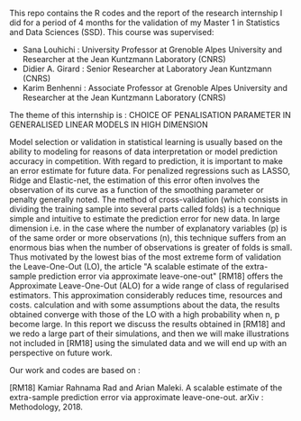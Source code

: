 This repo contains the R codes and the report of the research internship I did for a period of 4 months for the validation of my Master 1 in Statistics and Data Sciences (SSD).
This course was supervised: 
- Sana Louhichi : University Professor at Grenoble Alpes University and Researcher at the Jean Kuntzmann Laboratory (CNRS)
- Didier A. Girard : Senior Researcher at Laboratory Jean Kuntzmann (CNRS)
- Karim Benhenni : Associate Professor at Grenoble Alpes University and Researcher at the Jean Kuntzmann Laboratory (CNRS)

The theme of this internship is : CHOICE OF PENALISATION PARAMETER IN GENERALISED LINEAR MODELS  IN HIGH DIMENSION

Model selection or validation in statistical learning is usually based on the ability to modeling for reasons of data interpretation or model prediction accuracy
in competition. With regard to prediction, it is important to make an error estimate for
future data. For penalized regressions such as LASSO, Ridge and Elastic-net, the estimation
of this error often involves the observation of its curve as a function of the smoothing parameter or
penalty generally noted. The method of cross-validation (which
consists in dividing the training sample into several parts called folds) is a technique
simple and intuitive to estimate the prediction error for new data. In large
dimension i.e. in the case where the number of explanatory variables (p) is of the same order or more
observations (n), this technique suffers from an enormous bias when the number of observations is greater
of folds is small. Thus motivated by the lowest bias of the most extreme form of validation
the Leave-One-Out (LO), the article "A scalable estimate of the extra-sample prediction error
via approximate leave-one-out" [RM18] offers the Approximate Leave-One-Out (ALO) for a wide range of
class of regularised estimators. This approximation considerably reduces time, resources and costs.
calculation and with some assumptions about the data, the results obtained converge with those of the
LO with a high probability when n, p become large. In this report we discuss the
results obtained in [RM18] and we redo a large part of their simulations, and then we
will make illustrations not included in [RM18] using the simulated data and we will end up with an
perspective on future work.


Our work and codes are based on :

[RM18] Kamiar Rahnama Rad and Arian Maleki. A scalable estimate of the extra-sample prediction
error via approximate leave-one-out. arXiv : Methodology, 2018.
